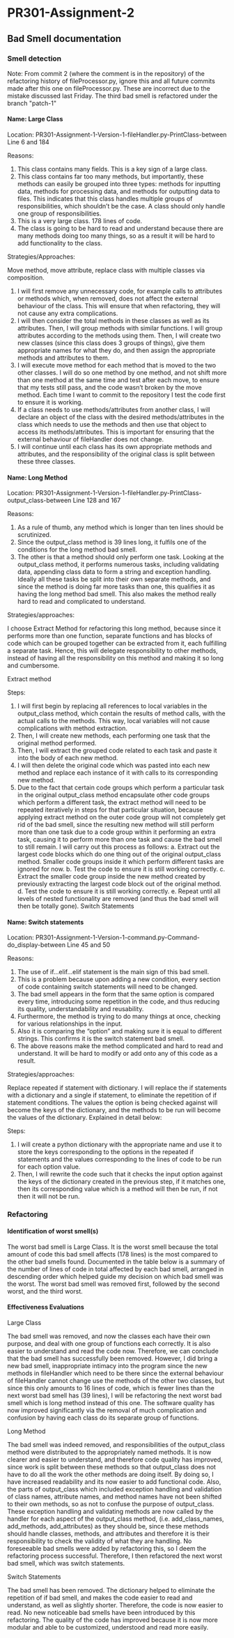 # PR301-Assignment-2

## Bad Smell documentation

### Smell detection

Note: From commit 2 (where the comment is in the repository) of the refactoring history of fileProcessor.py, ignore this and all future commits made after this one on fileProcessor.py. These are incorrect due to the mistake discussed last Friday. The third bad smell is refactored under the branch "patch-1"

#### Name: Large Class

Location:
PR301-Assignment-1-Version-1-fileHandler.py-PrintClass-between Line 6 and 184

Reasons:

1.	This class contains many fields. This is a key sign of a large class. 
2.	This class contains far too many methods, but importantly, these methods can easily be grouped into three types: methods for inputting data, methods for processing data, and methods for outputting data to files. This indicates that this class handles multiple groups of responsibilities, which shouldn’t be the case. A class should only handle one group of responsibilities.
3.	This is a very large class. 178 lines of code. 
4.	The class is going to be hard to read and understand because there are many methods doing too many things, so as a result it will be hard to add functionality to the class.

Strategies/Approaches:

Move method, move attribute, replace class with multiple classes via composition. 
1.	I will first remove any unnecessary code, for example calls to attributes or methods which, when removed, does not affect the external behaviour of the class. This will ensure that when refactoring, they will not cause any extra complications. 
2.	I will then consider the total methods in these classes as well as its attributes. Then, I will group methods with similar functions. I will group attributes according to the methods using them. Then, I will create two new classes (since this class does 3 groups of things), give them appropriate names for what they do, and then assign the appropriate methods and attributes to them. 
3.	I will execute move method for each method that is moved to the two other classes. I will do so one method by one method, and not shift more than one method at the same time and test after each move, to ensure that my tests still pass, and the code wasn’t broken by the move method. Each time I want to commit to the repository I test the code first to ensure it is working.
4.	If a class needs to use methods/attributes from another class, I will declare an object of the class with the desired methods/attributes in the class which needs to use the methods and then use that object to access its methods/attributes. This is important for ensuring that the external behaviour of fileHandler does not change. 
5.	I will continue until each class has its own appropriate methods and attributes, and the responsibility of the original class is split between these three classes. 

#### Name: Long Method

Location: 
PR301-Assignment-1-Version-1-fileHandler.py-PrintClass-output_class-between Line 128 and 167 

Reasons: 

1.	As a rule of thumb, any method which is longer than ten lines should be scrutinized. 
2.	Since the output_class method is 39 lines long, it fulfils one of the conditions for the long method bad smell.
3.	The other is that a method should only perform one task. Looking at the output_class method, it performs numerous tasks, including validating data, appending class data to form a string and exception handling. Ideally all these tasks be split into their own separate methods, and since the method is doing far more tasks than one, this qualifies it as having the long method bad smell. This also makes the method really hard to read and complicated to understand.

Strategies/approaches:

I choose Extract Method for refactoring this long method, because since it performs more than one function, separate functions and has blocks of code which can be grouped together can be extracted from it, each fulfilling a separate task. Hence, this will delegate responsibility to other methods, instead of having all the responsibility on this method and making it so long and cumbersome. 

Extract method

Steps:

1.	I will first begin by replacing all references to local variables in the output_class method, which contain the results of method calls, with the actual calls to the methods. This way, local variables will not cause complications with method extraction. 
2.	Then, I will create new methods, each performing one task that the original method performed. 
3.	Then, I will extract the grouped code related to each task and paste it into the body of each new method.
4.	I will then delete the original code which was pasted into each new method and replace each instance of it with calls to its corresponding new method.
5.	Due to the fact that certain code groups which perform a particular task in the original output_class method encapsulate other code groups which perform a different task, the extract method will need to be repeated iteratively in steps for that particular situation, because applying extract method on the outer code group will not completely get rid of the bad smell, since the resulting new method will still perform more than one task due to a code group within it performing an extra task, causing it to perform more than one task and cause the bad smell to still remain. I will carry out this process as follows:
a.	Extract out the largest code blocks which do one thing out of the original output_class method. Smaller code groups inside it which perform different tasks are ignored for now.
b.	Test the code to ensure it is still working correctly.
c.	Extract the smaller code group inside the new method created by previously extracting the largest code block out of the original method. 
d.	Test the code to ensure it is still working correctly. 
e.	Repeat until all levels of nested functionality are removed (and thus the bad smell will then be totally gone). 
Switch Statements

#### Name: Switch statements

Location: 
PR301-Assignment-1-Version-1-command.py-Command-do_display-between Line 45 and 50

Reasons:

1.	The use of if…elif…elif statement is the main sign of this bad smell. 
2.	This is a problem because upon adding a new condition, every section of code containing switch statements will need to be changed. 
3.	The bad smell appears in the form that the same option is compared every time, introducing some repetition in the code, and thus reducing its quality, understandability and reusability. 
4.	Furthermore, the method is trying to do many things at once, checking for various relationships in the input. 
5.	Also it is comparing the “option” and making sure it is equal to different strings. This confirms it is the switch statement bad smell.
6.	The above reasons make the method complicated and hard to read and understand. It will be hard to modify or add onto any of this code as a result.

Strategies/approaches:

Replace repeated if statement with dictionary.
I will replace the if statements with a dictionary and a single if statement, to eliminate the repetition of if statement conditions. The values the option is being checked against will become the keys of the dictionary, and the methods to be run will become the values of the dictionary. Explained in detail below:

Steps:

1.	I will create a python dictionary with the appropriate name and use it to store the keys corresponding to the options in the repeated if statements and the values corresponding to the lines of code to be run for each option value.
2.	Then, I will rewrite the code such that it checks the input option against the keys of the dictionary created in the previous step, if it matches one, then its corresponding value which is a method will then be run, if not then it will not be run. 

### Refactoring

#### Identification of worst smell(s)

The worst bad smell is Large Class. It is the worst smell because the total amount of code this bad smell affects (178 lines) is the most compared to the other bad smells found. Documented in the table below is a summary of the number of lines of code in total affected by each bad smell, arranged in descending order which helped guide my decision on which bad smell was the worst. The worst bad smell was removed first, followed by the second worst, and the third worst. 

#### Effectiveness Evaluations

Large Class

The bad smell was removed, and now the classes each have their own purpose, and deal with one group of functions each correctly. It is also easier to understand and read the code now. Therefore, we can conclude that the bad smell has successfully been removed. However, I did bring a new bad smell, inappropriate intimacy into the program since the new methods in fileHandler which need to be there since the external behaviour of fileHandler cannot change use the methods of the other two classes, but since this only amounts to 16 lines of code, which is fewer lines than the next worst bad smell has (39 lines), I will be refactoring the next worst bad smell which is long method instead of this one. The software quality has now improved significantly via the removal of much complication and confusion by having each class do its separate group of functions. 

Long Method

The bad smell was indeed removed, and responsibilities of the output_class method were distributed to the appropriately named methods. It is now clearer and easier to understand, and therefore code quality has improved, since work is split between these methods so that output_class does not have to do all the work the other methods are doing itself. By doing so, I have increased readability and its now easier to add functional code. Also, the parts of output_class which included exception handling and validation of class names, attribute names, and method names have not been shifted to their own methods, so as not to confuse the purpose of output_class. These exception handling and validating methods are now called by the handler for each aspect of the output_class method, (i.e. add_class_names, add_methods, add_attributes) as they should be, since these methods should handle classes, methods, and attributes and therefore it is their responsibility to check the validity of what they are handling. No foreseeable bad smells were added by refactoring this, so I deem the refactoring process successful. Therefore, I then refactored the next worst bad smell, which was switch statements.  

Switch Statements

The bad smell has been removed. The dictionary helped to eliminate the repetition of if bad smell, and makes the code easier to read and understand, as well as slightly shorter. Therefore, the code is now easier to read. No new noticeable bad smells have been introduced by this refactoring. The quality of the code has improved because it is now more modular and able to be customized, understood and read more easily. 
